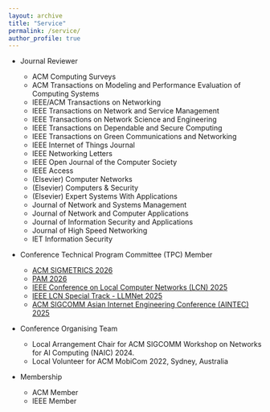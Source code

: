 ```yaml
---
layout: archive
title: "Service"
permalink: /service/
author_profile: true
---
```


<!-- {% include base_path %}


{% for post in site.portfolio %}
  {% include archive-single.html %}
{% endfor %}

 -->

* Journal Reviewer
  * ACM Computing Surveys
  * ACM Transactions on Modeling and Performance Evaluation of Computing Systems
  * IEEE/ACM Transactions on Networking
  * IEEE Transactions on Network and Service Management
  * IEEE Transactions on Network Science and Engineering
  * IEEE Transactions on Dependable and Secure Computing
  * IEEE Transactions on Green Communications and Networking
  * IEEE Internet of Things Journal
  * IEEE Networking Letters
  * IEEE Open Journal of the Computer Society
  * IEEE Access
  * (Elsevier) Computer Networks 
  * (Elsevier) Computers & Security
  * (Elsevier) Expert Systems With Applications
  * Journal of Network and Systems Management
  * Journal of Network and Computer Applications
  * Journal of Information Security and Applications
  * Journal of High Speed Networking
  * IET Information Security

* Conference Technical Program Committee (TPC) Member
  * [ACM SIGMETRICS 2026](https://www.sigmetrics.org/sigmetrics2026/program_committee.html)
  * [PAM 2026](https://pam2026.at/committees/)
  * [IEEE Conference on Local Computer Networks (LCN) 2025](https://www.ieeelcn.org/Committees_TPC.html)
  * [IEEE LCN Special Track - LLMNet 2025](https://llmnet.nss-research.io/)
  * [ACM SIGCOMM Asian Internet Engineering Conference (AINTEC) 2025](https://interlab.ait.ac.th/aintec2025/committees)

* Conference Organising Team
  * Local Arrangement Chair for ACM SIGCOMM Workshop on Networks for AI Computing (NAIC) 2024.
  * Local Volunteer for ACM MobiCom 2022, Sydney, Australia

* Membership
  * ACM Member
  * IEEE Member